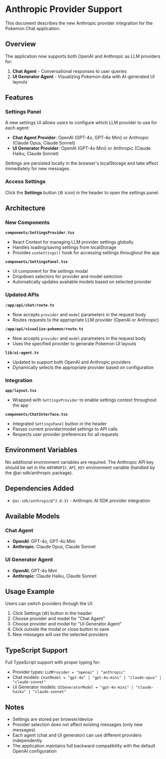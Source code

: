 # Anthropic Provider Support

This document describes the new Anthropic provider integration for the Pokemon Chat application.

## Overview

The application now supports both OpenAI and Anthropic as LLM providers for:

1. **Chat Agent** - Conversational responses to user queries
2. **UI Generator Agent** - Visualizing Pokemon data with AI-generated UI layouts

## Features

### Settings Panel

A new settings UI allows users to configure which LLM provider to use for each agent:

- **Chat Agent Provider**: OpenAI (GPT-4o, GPT-4o Mini) or Anthropic (Claude Opus, Claude Sonnet)
- **UI Generator Provider**: OpenAI (GPT-4o Mini) or Anthropic (Claude Haiku, Claude Sonnet)

Settings are persisted locally in the browser's localStorage and take effect immediately for new messages.

### Access Settings

Click the **Settings** button (⚙️ icon) in the header to open the settings panel.

## Architecture

### New Components

**`components/SettingsProvider.tsx`**

- React Context for managing LLM provider settings globally
- Handles loading/saving settings from localStorage
- Provides `useSettings()` hook for accessing settings throughout the app

**`components/SettingsPanel.tsx`**

- UI component for the settings modal
- Dropdown selectors for provider and model selection
- Automatically updates available models based on selected provider

### Updated APIs

**`/app/api/chat/route.ts`**

- Now accepts `provider` and `model` parameters in the request body
- Routes requests to the appropriate LLM provider (OpenAI or Anthropic)

**`/app/api/visualize-pokemon/route.ts`**

- Now accepts `provider` and `model` parameters in the request body
- Uses the specified provider to generate Pokemon UI layouts

**`lib/ui-agent.ts`**

- Updated to support both OpenAI and Anthropic providers
- Dynamically selects the appropriate provider based on configuration

### Integration

**`app/layout.tsx`**

- Wrapped with `SettingsProvider` to enable settings context throughout the app

**`components/ChatInterface.tsx`**

- Integrated `SettingsPanel` button in the header
- Passes current provider/model settings to API calls
- Respects user provider preferences for all requests

## Environment Variables

No additional environment variables are required. The Anthropic API key should be set in the `ANTHROPIC_API_KEY` environment variable (handled by the @ai-sdk/anthropic package).

## Dependencies Added

- `@ai-sdk/anthropic@^2.0.31` - Anthropic AI SDK provider integration

## Available Models

### Chat Agent

- **OpenAI**: GPT-4o, GPT-4o Mini
- **Anthropic**: Claude Opus, Claude Sonnet

### UI Generator Agent

- **OpenAI**: GPT-4o Mini
- **Anthropic**: Claude Haiku, Claude Sonnet

## Usage Example

Users can switch providers through the UI:

1. Click Settings (⚙️) button in the header
2. Choose provider and model for "Chat Agent"
3. Choose provider and model for "UI Generator Agent"
4. Click outside the modal or close button to save
5. New messages will use the selected providers

## TypeScript Support

Full TypeScript support with proper typing for:

- Provider types: `LLMProvider = "openai" | "anthropic"`
- Chat models: `ChatModel = "gpt-4o" | "gpt-4o-mini" | "claude-opus" | "claude-sonnet"`
- UI Generator models: `UIGeneratorModel = "gpt-4o-mini" | "claude-haiku" | "claude-sonnet"`

## Notes

- Settings are stored per browser/device
- Provider selection does not affect existing messages (only new messages)
- Each agent (chat and UI generator) can use different providers independently
- The application maintains full backward compatibility with the default OpenAI configuration
